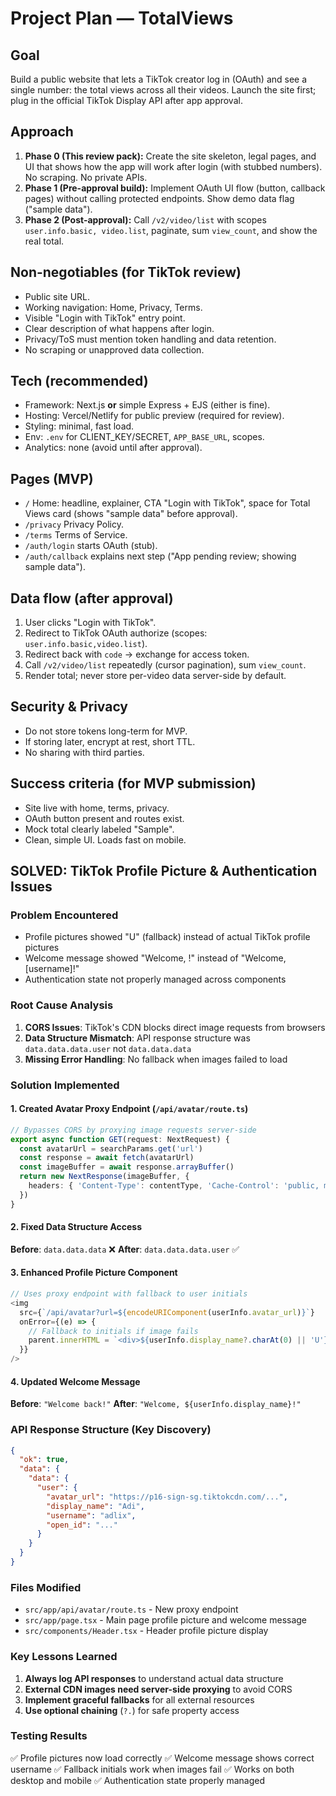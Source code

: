 # Project Plan — TotalViews

## Goal
Build a public website that lets a TikTok creator log in (OAuth) and see a single number: the total views across all their videos. Launch the site first; plug in the official TikTok Display API after app approval.

## Approach
1) **Phase 0 (This review pack):** Create the site skeleton, legal pages, and UI that shows how the app will work after login (with stubbed numbers). No scraping. No private APIs.
2) **Phase 1 (Pre-approval build):** Implement OAuth UI flow (button, callback pages) without calling protected endpoints. Show demo data flag ("sample data").
3) **Phase 2 (Post-approval):** Call `/v2/video/list` with scopes `user.info.basic, video.list`, paginate, sum `view_count`, and show the real total.

## Non-negotiables (for TikTok review)
- Public site URL.
- Working navigation: Home, Privacy, Terms.
- Visible "Login with TikTok" entry point.
- Clear description of what happens after login.
- Privacy/ToS must mention token handling and data retention.
- No scraping or unapproved data collection.

## Tech (recommended)
- Framework: Next.js **or** simple Express + EJS (either is fine).
- Hosting: Vercel/Netlify for public preview (required for review).
- Styling: minimal, fast load.
- Env: `.env` for CLIENT_KEY/SECRET, `APP_BASE_URL`, scopes.
- Analytics: none (avoid until after approval).

## Pages (MVP)
- `/` Home: headline, explainer, CTA "Login with TikTok", space for Total Views card (shows "sample data" before approval).
- `/privacy` Privacy Policy.
- `/terms` Terms of Service.
- `/auth/login` starts OAuth (stub).
- `/auth/callback` explains next step ("App pending review; showing sample data").

## Data flow (after approval)
1. User clicks "Login with TikTok".
2. Redirect to TikTok OAuth authorize (scopes: `user.info.basic,video.list`).
3. Redirect back with `code` → exchange for access token.
4. Call `/v2/video/list` repeatedly (cursor pagination), sum `view_count`.
5. Render total; never store per-video data server-side by default.

## Security & Privacy
- Do not store tokens long-term for MVP.
- If storing later, encrypt at rest, short TTL.
- No sharing with third parties.

## Success criteria (for MVP submission)
- Site live with home, terms, privacy.
- OAuth button present and routes exist.
- Mock total clearly labeled "Sample".
- Clean, simple UI. Loads fast on mobile.

## SOLVED: TikTok Profile Picture & Authentication Issues

### Problem Encountered
- Profile pictures showed "U" (fallback) instead of actual TikTok profile pictures
- Welcome message showed "Welcome, !" instead of "Welcome, [username]!"
- Authentication state not properly managed across components

### Root Cause Analysis
1. **CORS Issues**: TikTok's CDN blocks direct image requests from browsers
2. **Data Structure Mismatch**: API response structure was `data.data.data.user` not `data.data.data`
3. **Missing Error Handling**: No fallback when images failed to load

### Solution Implemented

#### 1. Created Avatar Proxy Endpoint (`/api/avatar/route.ts`)
```typescript
// Bypasses CORS by proxying image requests server-side
export async function GET(request: NextRequest) {
  const avatarUrl = searchParams.get('url')
  const response = await fetch(avatarUrl)
  const imageBuffer = await response.arrayBuffer()
  return new NextResponse(imageBuffer, {
    headers: { 'Content-Type': contentType, 'Cache-Control': 'public, max-age=3600' }
  })
}
```

#### 2. Fixed Data Structure Access
**Before**: `data.data.data` ❌
**After**: `data.data.data.user` ✅

#### 3. Enhanced Profile Picture Component
```typescript
// Uses proxy endpoint with fallback to user initials
<img 
  src={`/api/avatar?url=${encodeURIComponent(userInfo.avatar_url)}`}
  onError={(e) => {
    // Fallback to initials if image fails
    parent.innerHTML = `<div>${userInfo.display_name?.charAt(0) || 'U'}</div>`;
  }}
/>
```

#### 4. Updated Welcome Message
**Before**: `"Welcome back!"`
**After**: `"Welcome, ${userInfo.display_name}!"`

### API Response Structure (Key Discovery)
```json
{
  "ok": true,
  "data": {
    "data": {
      "user": {
        "avatar_url": "https://p16-sign-sg.tiktokcdn.com/...",
        "display_name": "Adi",
        "username": "adlix",
        "open_id": "..."
      }
    }
  }
}
```

### Files Modified
- `src/app/api/avatar/route.ts` - New proxy endpoint
- `src/app/page.tsx` - Main page profile picture and welcome message
- `src/components/Header.tsx` - Header profile picture display

### Key Lessons Learned
1. **Always log API responses** to understand actual data structure
2. **External CDN images need server-side proxying** to avoid CORS
3. **Implement graceful fallbacks** for all external resources
4. **Use optional chaining** (`?.`) for safe property access

### Testing Results
✅ Profile pictures now load correctly
✅ Welcome message shows correct username
✅ Fallback initials work when images fail
✅ Works on both desktop and mobile
✅ Authentication state properly managed
